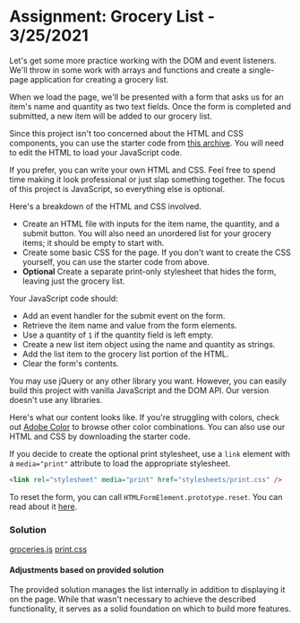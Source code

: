 
# Assignment: Grocery List - 3/25/2021

Let's get some more practice working with the DOM and event listeners. We'll throw in some work with arrays and functions and create a single-page application for creating a grocery list.

When we load the page, we'll be presented with a form that asks us for an item's name and quantity as two text fields. Once the form is completed and submitted, a new item will be added to our grocery list.

Since this project isn't too concerned about the HTML and CSS components, you can use the starter code from [this archive](https://d3905n0khyu9wc.cloudfront.net/grocery_list/grocery_list_20200829.zip). You will need to edit the HTML to load your JavaScript code.

If you prefer, you can write your own HTML and CSS. Feel free to spend time making it look professional or just slap something together. The focus of this project is JavaScript, so everything else is optional.

Here's a breakdown of the HTML and CSS involved.

* Create an HTML file with inputs for the item name, the quantity, and a submit button. You will also need an unordered list for your grocery items; it should be empty to start with.
* Create some basic CSS for the page. If you don't want to create the CSS yourself, you can use the starter code from above.
* **Optional** Create a separate print-only stylesheet that hides the form, leaving just the grocery list.

Your JavaScript code should:

* Add an event handler for the submit event on the form.
* Retrieve the item name and value from the form elements.
* Use a quantity of `1` if the quantity field is left empty.
* Create a new list item object using the name and quantity as strings.
* Add the list item to the grocery list portion of the HTML.
* Clear the form's contents.

You may use jQuery or any other library you want. However, you can easily build this project with vanilla JavaScript and the DOM API. Our version doesn't use any libraries.

Here's what our content looks like. If you're struggling with colors, check out [Adobe Color](https://color.adobe.com/) to browse other color combinations. You can also use our HTML and CSS by downloading the starter code.

If you decide to create the optional print stylesheet, use a `link` element with a `media="print"` attribute to load the appropriate stylesheet.

```html
<link rel="stylesheet" media="print" href="stylesheets/print.css" />
```

To reset the form, you can call `HTMLFormElement.prototype.reset`. You can read about it [here](https://developer.mozilla.org/en-US/docs/Web/API/HTMLFormElement/reset).

### Solution

[groceries.js](groceries.js)
[print.css](print.css)

#### Adjustments based on provided solution

The provided solution manages the list internally in addition to displaying it on the page. While that wasn't necessary to achieve the described functionality, it serves as a solid foundation on which to build more features.
